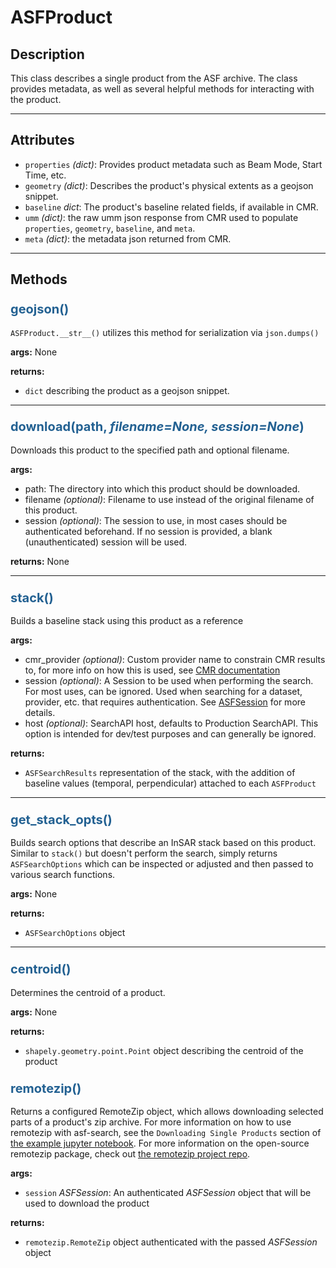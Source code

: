 # ASFProduct

## Description

This class describes a single product from the ASF archive. The class provides metadata, as well as several helpful methods for interacting with the product.

***

## Attributes
- `properties` _(dict)_: Provides product metadata such as Beam Mode, Start Time, etc.
- `geometry` _(dict)_: Describes the product's physical extents as a geojson snippet.
- `baseline` _dict_: The product's baseline related fields, if available in CMR.
- `umm` _(dict)_: the raw umm json response from CMR used to populate `properties`, `geometry`, `baseline`, and `meta`.
- `meta` _(dict)_: the metadata json returned from CMR.
<!-- netrc
how to build netrc file, link
OR auth with these options instead -->

***

## Methods

### <span style="color: #236192; font-size: 20px;">geojson()</span>

`ASFProduct.__str__()` utilizes this method for serialization via `json.dumps()`

**args:**
None

**returns:**

- `dict` describing the product as a geojson snippet.

***

### <span style="color: #236192; font-size: 20px;">download(path, _filename=None, session=None_)</span>

Downloads this product to the specified path and optional filename.

**args:**

- path: The directory into which this product should be downloaded.
- filename _(optional)_: Filename to use instead of the original filename of this product.
- session _(optional)_: The session to use, in most cases should be authenticated beforehand. If no session is provided, a blank (unauthenticated) session will be used.

**returns:**
None

***

### <span style="color: #236192; font-size: 20px;">stack()</span>

Builds a baseline stack using this product as a reference

**args:**

- cmr_provider _(optional)_: Custom provider name to constrain CMR results to, for more info on how this is used, see [CMR documentation](https://cmr.earthdata.nasa.gov/search/site/docs/search/api.html#c-provider)
- session _(optional)_: A Session to be used when performing the search. For most uses, can be ignored. Used when searching for a dataset, provider, etc. that requires authentication. See [ASFSession](/asf_search/ASFSession) for more details.
- host _(optional)_: SearchAPI host, defaults to Production SearchAPI. This option is intended for dev/test purposes and can generally be ignored.

**returns:**

- ```ASFSearchResults``` representation of the stack, with the addition of baseline values (temporal, perpendicular) attached to each `ASFProduct`

***

### <span style="color: #236192; font-size: 20px;">get_stack_opts()</span>

Builds search options that describe an InSAR stack based on this product. Similar to `stack()` but doesn't perform the search, simply returns ```ASFSearchOptions``` which can be inspected or adjusted and then passed to various search functions.

**args:**
None

**returns:**

- ```ASFSearchOptions``` object

***

### <span style="color: #236192; font-size: 20px;">centroid()</span>

Determines the centroid of a product.

**args:**
None

**returns:**

- ```shapely.geometry.point.Point``` object describing the centroid of the product

<!-- Will have more than geojson export; add this when other output options available -->

### <span style="color: #236192; font-size: 20px;">remotezip()</span>

Returns a configured RemoteZip object, which allows downloading selected parts of a product's zip archive.
For more information on how to use remotezip with asf-search, see the `Downloading Single Products` section of [the example jupyter notebook](https://github.com/asfadmin/Discovery-asf_search/blob/master/examples/5-Download.ipynb). For more information on the open-source remotezip package, check out <a target="_blank" href="https://github.com/gtsystem/python-remotezip">the remotezip project repo</a>.

**args:**

- `session` _ASFSession_: An authenticated _ASFSession_ object that will be used to download the product

**returns:**

- ```remotezip.RemoteZip``` object authenticated with the passed _ASFSession_ object
